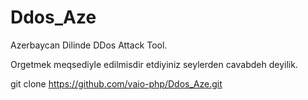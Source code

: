 # Ddos_Aze

Azerbaycan Dilinde DDos Attack Tool.

Orgetmek meqsediyle edilmisdir etdiyiniz seylerden cavabdeh deyilik.

git clone https://github.com/vaio-php/Ddos_Aze.git
